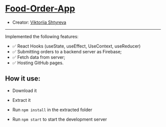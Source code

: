 # [Food-Order-App](https://victoriiashtyreva.github.io/Food-Order-App/)
* Creator: [Viktoriia Shtyreva](https://github.com/VictoriiaShtyreva)
_____
Implemented the following features:
- :white_check_mark: React Hooks (useState, useEffect, UseContext, useReducer)
- :white_check_mark: Submitting orders to a backend server as Firebase;
- :white_check_mark: Fetch data from server;
- :white_check_mark: Hosting GitHub pages.

## How it use:

- Download it

- Extract it

- Run `npm install` in the extracted folder

- Run `npm start` to start the development server


